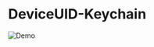 # DeviceUID-Keychain

<img src="https://camo.githubusercontent.com/e81d68c310ecf6814ae2c10520291d7f43e91421/687474703a2f2f7332302e706f7374696d672e6f72672f7766786276336b77642f6472617765726d656e752e676966" alt="Demo" data-canonical-src="http://s20.postimg.org/wfxbv3kwd/drawermenu.gif" style="max-width:100%;">
